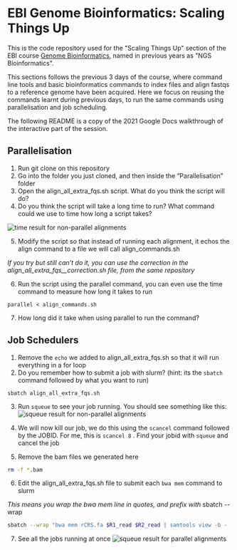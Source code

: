 # EBI Genome Bioinformatics: Scaling Things Up

This is the code repository used for the "Scaling Things Up" section of the EBI course [Genome Bioinformatics](https://www.ebi.ac.uk/training/events/genome-bioinformatics-resequencing-and-variant-calling-2022), named in previous years as "NGS Bioinformatics".

This sections follows the previous 3 days of the course, where command line tools and basic bioinformatics commands to index files and align fastqs to a reference genome have been acquired.
Here we focus on reusing the commands learnt during previous days, to run the same commands using parallelisation and job scheduling.

The following README is a copy of the 2021 Google Docs walkthrough of the interactive part of the session.

## Parallelisation

1. Run git clone on this repository
2. Go into the folder you just cloned, and then inside the “Parallelisation” folder
3. Open the align_all_extra_fqs.sh script. What do you think the script will do?
4. Do you think the script will take a long time to run? What command could we use to time how long a script takes?

![time result for non-parallel alignments](https://user-images.githubusercontent.com/27174192/201706948-f5d7220d-67b2-4be8-a360-d58af19bbe4b.png)

5. Modify the script so that instead of running each alignment, it echos the align command to a file we will call align_commands.sh


*If you try but still can’t do it, you can use the correction in the align_all_extra_fqs__correction.sh file, from the same repository*

6. Run the script using the parallel command, you can even use the time command to measure how long it takes to run

```{bash}
parallel < align_commands.sh
```

7. How long did it take when using parallel to run the command?


## Job Schedulers

1. Remove the `echo` we added to align_all_extra_fqs.sh so that it will run everything in a for loop
2. Do you remember how to submit a job with slurm? (hint: its the `sbatch` command followed by what you want to run)

```{bash}
sbatch align_all_extra_fqs.sh
```

3. Run `squeue` to see your job running. You should see something like this:
![squeue result for non-parallel alignments](https://user-images.githubusercontent.com/27174192/201708540-d36c14be-61b9-4f6c-a366-0771fb656535.png)

4. We will now kill our job, we do this using the `scancel` command followed by the JOBID. For me, this is `scancel 8` . Find your jobid with `squeue` and cancel the job

5. Remove the bam files we generated here

```bash
rm -f *.bam
```

6. Edit the align_all_extra_fqs.sh file to submit each `bwa mem` command to slurm

*This means you wrap the bwa mem line in quotes, and prefix with* sbatch --wrap

```bash
sbatch --wrap "bwa mem rCRS.fa $R1_read $R2_read | samtools view -b - | samtools sort - -o $R1_read.bam"
```

7. See all the jobs running at once
![squeue result for parallel alignments](https://user-images.githubusercontent.com/27174192/201708807-55f1de09-8a0a-48be-8ea6-09b334fa3912.png)
